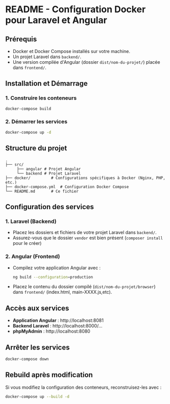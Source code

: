 # README - Configuration Docker pour Laravel et Angular

## Prérequis
- Docker et Docker Compose installés sur votre machine.
- Un projet Laravel dans `backend/`.
- Une version compilée d'Angular (dossier `dist/nom-du-projet/`) placée dans `frontend/`.

## Installation et Démarrage

### 1. Construire les conteneurs
```sh
docker-compose build
```

### 2. Démarrer les services
```sh
docker-compose up -d
```

## Structure du projet
```
.
├── src/   
     ├── angular # Projet Angular
     └── backend # Projet Laravel
├── docker/         # Configurations spécifiques à Docker (Nginx, PHP, etc.)
├── docker-compose.yml  # Configuration Docker Compose
└── README.md       # Ce fichier
```

## Configuration des services

### 1. Laravel (Backend)
- Placez les dossiers et fichiers de votre projet Laravel dans `backend/`.
- Assurez-vous que le dossier `vendor` est bien présent (`composer install` pour le créer)

### 2. Angular (Frontend)
- Compilez votre application Angular avec :
  ```sh
  ng build --configuration=production
  ```
- Placez le contenu du dossier compilé (`dist/nom-du-projet/browser`) dans `frontend/` (index.html, main-XXXX.js,etc).

## Accès aux services
- **Application Angular** : http://localhost:8081
- **Backend Laravel** : http://localhost:8000/...
- **phpMyAdmin** : http://localhost:8080

## Arrêter les services
```sh
docker-compose down
```

## Rebuild après modification
Si vous modifiez la configuration des conteneurs, reconstruisez-les avec :
```sh
docker-compose up --build -d
```
